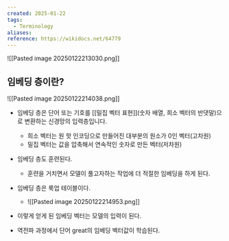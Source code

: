 ```yaml
---
created: 2025-01-22
tags:
  - Terminology
aliases: 
reference: https://wikidocs.net/64779
---
```

![[Pasted image 20250122213030.png]]

## 임베딩 층이란?
![[Pasted image 20250122214038.png]]
- 임베딩 층은 단어 또는 기호를 [[밀집 벡터 표현]](숫자 배열, 희소 벡터의 반댓말)으로 변환하는 신경망의 입력층입니다.
	- 희소 벡터는 원 핫 인코딩으로 만들어진 대부분의 원소가 0인 벡터(고차원)
	- 밀집 벡터는 값을 압축해서 연속적인 숫자로 만든 벡터(저차원)

- 임베딩 층도 훈련된다.
	- 훈련을 거치면서 모델이 풀고자하는 작업에 더 적절한 임베딩을 하게 된다.

- 임베딩 층은 룩업 테이블이다.
	- ![[Pasted image 20250122214953.png]]

- 이렇게 얻게 된 임베딩 벡터는 모델의 입력이 된다.

- 역전파 과정에서 단어 great의 임베딩 벡터값이 학습된다.
